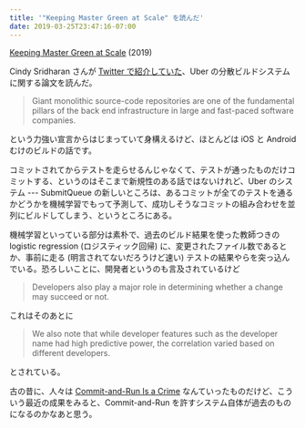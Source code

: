 ```yaml
---
title: '"Keeping Master Green at Scale" を読んだ'
date: 2019-03-25T23:47:16-07:00
---
```


[Keeping Master Green at Scale](https://dl.acm.org/citation.cfm?id=3303970) (2019)

Cindy Sridharan さんが [Twitter で紹介していた](https://twitter.com/copyconstruct/status/1109132045517643776)、Uber の分散ビルドシステムに関する論文を読んだ。

> Giant monolithic source-code repositories are one of the fundamental pillars of the back end infrastructure in large and fast-paced software companies.

という力強い宣言からはじまっていて身構えるけど、ほとんどは iOS と Android むけのビルドの話です。

コミットされてからテストを走らせるんじゃなくて、テストが通ったものだけコミットする、というのはそこまで新規性のある話ではないけれど、Uber のシステム --- SubmitQueue の新しいところは、あるコミットが全てのテストを通るかどうかを機械学習でもって予測して、成功しそうなコミットの組み合わせを並列にビルドしてしまう、というところにある。

機械学習といっている部分は素朴で、過去のビルド結果を使った教師つきの logistic regression (ロジスティック回帰) に、変更されたファイル数であるとか、事前に走る (明言されてないだろうけど速い) テストの結果やらを突っ込んでいる。恐ろしいことに、開発者というのも言及されているけど

> Developers also play a major role in determining whether a change may succeed or not.

これはそのあとに

> We also note that while developer features such as the developer name had high predictive power, the correlation varied based on different developers.

とされている。

古の昔に、人々は [Commit-and-Run Is a Crime](https://www.oreilly.com/library/view/97-things-every/9780596800611/ch15.html) なんていったものだけど、こういう最近の成果をみると、Commit-and-Run を許すシステム自体が過去のものになるのかなあと思う。